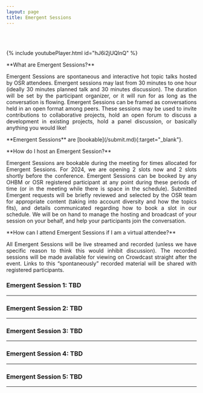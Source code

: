 ```yaml
---
layout: page
title: Emergent Sessions
---
```


<div id='emergent'></div>
<br/>
<br/>

{% include youtubePlayer.html id="hJ6i2jUQlnQ" %}
<p align="justify">**What are Emergent Sessions?**</p>
<p align="justify"> Emergent Sessions are spontaneous and interactive hot topic talks hosted by OSR attendees. Emergent sessions may last from 30 minutes to one hour (ideally 30 minutes planned talk and 30 minutes discussion). The duration will be set by the participant organizer, or it will run for as long as the conversation is flowing. Emergent Sessions can be framed as conversations held in an open format among peers. These sessions may be used to invite contributions to collaborative projects, hold an open forum to discuss a development in existing projects, hold a panel discussion, or basically anything you would like!</p>

<p align="justify">**Emergent Sessions** are [bookable](/submit.md){:target="_blank"}.</p>

<p align="justify">**How do I host an Emergent Session?**</p>
<p align="justify"> Emergent Sessions are bookable during the meeting for times allocated for Emergent Sessions.
For 2024, we are opening 2 slots now and 2 slots shortly before the conference.
Emergent Sessions can be booked by any OHBM or OSR registered participant at any point during these periods of time (or in the meeting while there is space in the schedule).
Submitted Emergent requests will be briefly reviewed and selected by the OSR team for appropriate content (taking into account diversity and how the topics fits), and details communicated regarding how to book a slot in our schedule. We will be on hand to manage the hosting and broadcast of your session on your behalf, and help your participants join the conversation.</p>

<p align="justify">**How can I attend Emergent Sessions if I am a virtual attendee?**</p>
<p align="justify"> All Emergent Sessions will be live streamed and recorded (unless we have specific reason to think this would inhibit discussion). The recorded sessions will be made available for viewing on Crowdcast straight after the event. Links to this “spontaneously” recorded material will be shared with registered participants.</p>

### Emergent Session 1: TBD
<!-- #### 10.30 (GMT-4) July 23 (Sunday)
[Join on Crowdcast](https://www.crowdcast.io/e/osr-2023-emergent-1)

<p>The Brain Imaging Data Structure (BIDS) is a community-led effort to standardize how we organize and describe neuroimaging data. BIDS currently supports multiple neuroimaging modalities, such as MRI, MEG, EEG, iEEG, PET, microscopy, and many more under active development. Our community is large and spread across disciplines and domains. In this Town Hall event we plan to announce recent BIDS achievements and updates from the BIDS extension proposal working groups. After announcements, we will open the Town Hall to public comment and questions. Representatives of the BIDS Steering and Maintainers groups will be present to respond to questions. We are eager to discuss the state and future of BIDS as a community standard! </p> -->

---

### Emergent Session 2: TBD
<!-- #### 10.30 (GMT-4) July 24 (Monday)
[Join on Crowdcast](https://www.crowdcast.io/e/osr-2023-emergent-2)

<p> TRX (pronounced “tee ar ex”) is an emerging tractography file format designed to facilitate dataset exchange, interoperability, and state-of-the-art analyses, acting as a community-driven replacement for the myriad existing file formats.  </p>

<p>File formats that store the results of computational tractography were typically developed within specific software packages. This approach has facilitated a myriad of applications, but this development approach has also generated insularity within software packages, and has limited standardization. Moreover, because tractography file formats were developed to solve immediate challenges, only a limited breadth of applications within a single software package was envisioned, sometimes also neglecting computational performance. Given the growing interest in tractography methods and applications, and the increasing size and complexity of datasets, a community-driven standardization of tractography has become a priority. To address these challenges, our community initiated a discussion to design a new file format and agreed to participate in its conception, development, and, if successful, its adoption. </p>

<p>The goal of TRX is to become the first community-driven standard amongst tractography file formats. As with other file formats like NIFTI, they believe that TRX will serve the community well and the growing computational needs of our field. The organizers encourage community members to consider early contributions to our proposal so as to ensure the new standard will cover the needs of the wider audience of software developers, toolboxes, and scientists. Their long-term plan is to integrate TRX within the Brain Imaging Data Structure (BIDS) ecosystem. </p>

<p>TRX was first presented at the OHBM 2022 conference with 27 authors from 26 different institutions who are participating in the effort. In this emergent session, the organizers propose to give an update on TRX development over the passing year, including consolidation of Python and JavaScript software for TRX, and integration into existing analysis pipelines and visualization software. They will open the floor to a broad discussion of the development milestones that they hope to achieve in the coming year. They are hoping to engage stakeholders from across the community towards development of software tools that support use of TRX.</p> -->

---

### Emergent Session 3: TBD
<!-- #### 14.45 (GMT-4) July 24 (Monday)
[Join on Crowdcast](https://www.crowdcast.io/e/osr-2023-emergent-3)

<p>Together with other independent groups, the organizers are in the process of generating simulated datasets to model interplay of brain, behavior, and cognition. They would like to discuss with the community what would be the most useful elements in the simulated data. </p>
<p>Neuroimaging has contributed considerably to our understanding of brain development and its relationship to cognition and behavior. With increasing availability of longitudinal studies, we can apply statistical models to longitudinal datasets to study the temporal trajectories of development and disease progression. However, despite advancements in neuroimaging, replicability in research remains a key issue and there is no gold standard to evaluate neuroanatomical correlates of cognition, behavior, and their interplay. Simulated datasets are one way that we can test hypotheses and assess whether our current models can capture the complex brain-behavior relationship. The group along with others are currently in the process of generating synthetic data based on how each group thinks about development. The data will be released to the community where different longitudinal models can be tested and underlying assumptions can be extracted. After a year, the code that was used to generate the data will be released. Their plan is to have a symposium or a contest regarding the best approaches approximately a year after the initial data release.</p> -->

---

### Emergent Session 4: TBD
<!-- #### 10.30 (GMT-4) July 25 (Tuesday)
[Join on Crowdcast](https://www.crowdcast.io/e/osr-2023-emergent-4)

<p>COINSTAC promotes collaborative research by removing large barriers to traditional data-centric approaches. It allows groups of users to run common analyses on their own machines over their own datasets with ease. The results of these analyses are synchronized to the cloud and undergo aggregate analysis processes using all contributor data. Federated (decentralized) pipelines enable distributed, iterative, and feature-rich analyses, opening up new possibilities for collaborative computation. It also offers data anonymity through differentially private algorithms, so members do not need to fear protected health information (PHI) traceback. </p>

<p>The goal of this emergent session is to introduce COINSTAC and COINSTAC Vaults (CVs). COINSTAC's federated analysis capabilities integrate seamlessly with CVs to reduce barriers by hosting standardized, persistent, and highly available datasets. A CV streamlines collaboration by providing a user interface for self-service analysis and collaboration that eliminates manual coordination with data owners. Importantly, CVs can also be used in conjunction with open data by simply creating a CV that hosts the available data. This can then be a part of future analyses, thus filling an essential gap in the data-sharing ecosystem. The organizers will illustrate the impact of CVs through several functional and structural neuroimaging studies utilizing federated analysis. These analyses showcase CVs potential to improve the reproducibility of research and increase sample sizes in neuroimaging studies. </p>

<p>In this session, the organizers will also demonstrate commonly used data analysis pipelines in COINSTAC framework. Other features will be showcased including Singularity container platform support. COINSTAC community would like to hear feedback about the software such as how to improve the experience for researchers and welcome anyone who wants to contribute to this open source and open data project with their datasets, algorithms, and code. They would also like to work with other organizations to pursue grants together, including small business grants. They emphasize that collaborating with other organizations is the best way for us to answer interesting neuroscience-related questions that would not have been possible without COINSTAC and COINSTAC Vaults.</p> -->

---

### Emergent Session 5: TBD
<!-- #### 14.45 (GMT-4) July 25 (Tuesday)
[Join on Crowdcast](https://www.crowdcast.io/e/osr-2023-emergent-5)

<p>With the spread of open science practices, new ways of collaborating on scientific projects are taking root. One of these are international, cross-lab communities that gather around community practices, documentation, and software development. While there are great examples of large, stable international collaborations, consortia, and community-developed projects (e.g. BIDS, nipreps, The Touring Way), methods development often happens in smaller projects united by a specialized need. This emergent session is dedicated to these smaller realities. </p>
 
<p>Note that differently from other emergent sessions, this session is 1h30min long. </p>
 
#### Part 1: Physiopy open meeting: physiology community practices

<p>Physiopy is a community that develops solutions to improve the use of physiological signals (e.g. respiratory and cardiac related signals) in functional neuroimaging. Part of this effort is dedicated to compiling community practices on how to record, clean, and use physiological data. Throughout the year, they hold community practice meetings, where they discuss what could be the "best" (or better, the "common") way to deal with physiological data in neuroimaging. </p>
<p>In this emergent session, they want to invite experts and newbies alike to join one of such meetings, that will be structured as a debate on topics like: </p>

 - "Physiological noise should be treated like motion and always removed, independently of the outcome"
 - "It will never be possible to fully disentangle neuronal and physiological data"
- “Physiological measures are behavioral measures and confounds. Even if you don’t remove these signals, you won’t know if people hold their breath at the same point in a task if you’re not collecting the data”
 - "The future of physiological data modelling is using deep-learning based estimation from neuroimaging data"
 - and more!
   
<p>Come and help them think about a problem as an international community (vs. as a single lab/team), engage in new perspectives on physiological issues, and give feedback on how to improve the community effort in a user-oriented way! </p>

#### Part 2: Challenges for small collaborative software projects

<p>Smaller, international, software-developing communities face  distinct challenges of running open neuroimaging software projects with a small number of part-time contributors, often rotating throughout the life of the projects themselves, that are not anyone's primarily work time responsibility. </p>
<p>Join the tedana community, the physiopy community, and the NeuroKit project to discuss successes and challenges regarding a few situations smaller communities incur such as: </p>

 - Getting started: What did it take to get a new small project off the ground? Was it the work of one person or did it start with a group deciding they'd collaborate on an unmet need?
 - Governance and management: Creating a system that does not require too much overhead for a small project, but supports stable decision making and leadership transitions.
 - Changes in contributors: Many small projects start as the work of grad students or postdocs who sometimes go onto other things. What coding and community development practices are used to keep code coherent and welcome new contributors?
 - Making progress: How to make progress if a project is no one's primary job responsibility
 - Specialization: Neuroimaging software exists because it requires specialized knowledge or methods that aren't in off-the-shelf tools. How do teams support contributors with different areas of specialized knowledge (including coding skills)? -->

---

